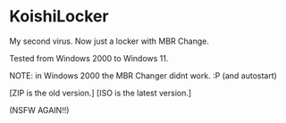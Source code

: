 # KoishiLocker
My second virus. Now just a locker with MBR Change.

Tested from Windows 2000 to Windows 11.

NOTE: in Windows 2000 the MBR Changer didnt work. :P (and autostart)

[ZIP is the old version.]
[ISO is the latest version.]

(NSFW AGAIN!!)
